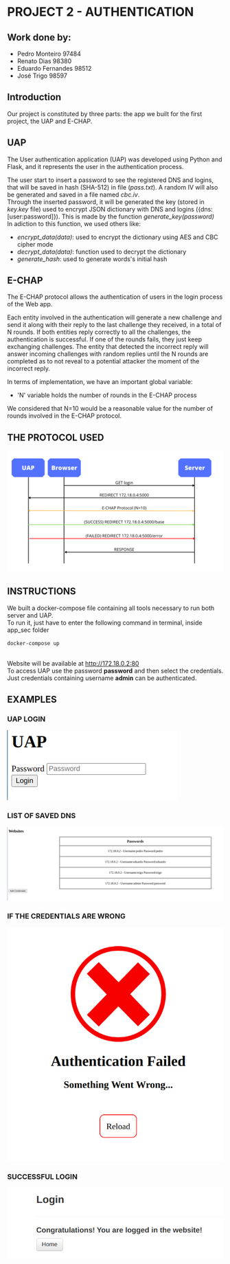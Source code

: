 # PROJECT 2 - AUTHENTICATION

## Work done by:
- Pedro Monteiro 97484
- Renato Dias 98380
- Eduardo Fernandes 98512
- José Trigo 98597


## Introduction
Our project is constituted by three parts: the app we built for the first project, the UAP and E-CHAP.
    

## UAP

The User authentication application (UAP) was developed using Python and Flask, and it represents the user in the authentication process.

The user start to insert a password to see the registered DNS and logins, that will be saved in hash (SHA-512) in file (*pass.txt*).
A random IV will also be generated and saved in a file named *cbc.iv*.
<br>Through the inserted password, it will be generated the key (stored in *key.key* file) used to encrypt JSON dictionary with DNS and logins ({dns:[user:password]}).
This is made by the function *generate_key(password)*
<br>In adiction to this function, we used others like:
- *encrypt_data(data)*: used to encrypt the dictionary using AES and CBC cipher mode
- *decrypt_data(data)*: function used to decrypt the dictionary
- *generate_hash*: used to generate words's initial hash



## E-CHAP

The E-CHAP protocol allows the authentication of users in the login process of the Web app.

Each entity involved in the authentication will generate a new challenge and send it along with their reply to the last challenge they received, in a total of N rounds. If both entities reply correctly to all the challenges, the authentication is successful. If one of the rounds fails, they just keep exchanging challenges. The entity that detected the incorrect reply will answer incoming challenges with random replies until the N rounds are completed as to not reveal to a potential attacker the moment of the incorrect reply.

In terms of implementation, we have an important global variable:

- 'N' variable holds the number of rounds in the E-CHAP process

We considered that N=10 would be a reasonable value for the number of rounds involved in the E-CHAP protocol. 

## THE PROTOCOL USED
![Protocol](img/protocol.png)

## INSTRUCTIONS 

We built a docker-compose file containing all tools necessary to run both server and UAP.
<br>To run it, just have to enter the following command in terminal, inside app_sec folder 
```
docker-compose up
```
<br>Website will be available at http://172.18.0.2:80
<br>To access UAP use the password **password** and then select the credentials.
<br>Just credentials containing username **admin** can be authenticated.

## EXAMPLES

### UAP LOGIN
![Uap Login](img/uap_login.png)

### LIST OF SAVED DNS
![Saved DNS](img/saved_dns.png)

### IF THE CREDENTIALS ARE WRONG
![Wrong Credentials](img/wrong_credentials.png)

### SUCCESSFUL LOGIN
![Correct Login](img/correct_credentials.png)